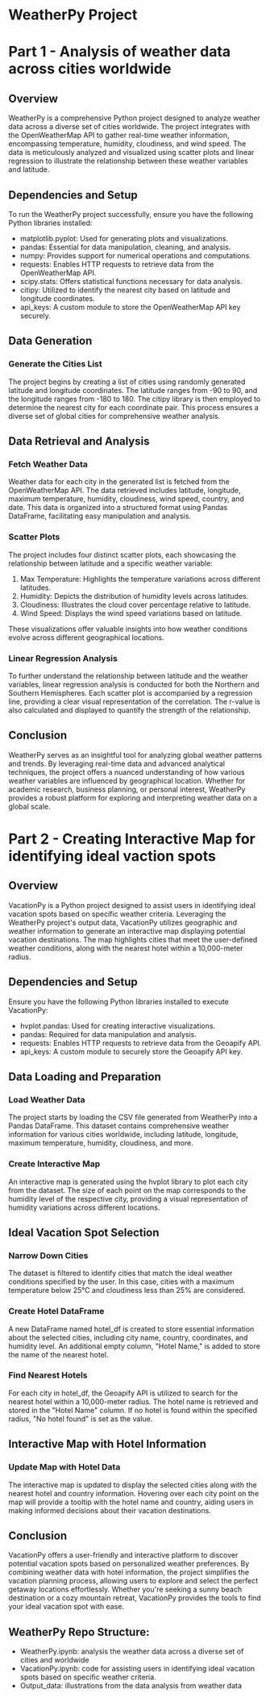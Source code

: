 # WeatherPy Project

# Part 1 - Analysis of weather data across cities worldwide 

## Overview
WeatherPy is a comprehensive Python project designed to analyze weather data across a diverse set of cities worldwide. The project integrates with the OpenWeatherMap API to gather real-time weather information, encompassing temperature, humidity, cloudiness, and wind speed. The data is meticulously analyzed and visualized using scatter plots and linear regression to illustrate the relationship between these weather variables and latitude.

## Dependencies and Setup

To run the WeatherPy project successfully, ensure you have the following Python libraries installed:
* matplotlib.pyplot: Used for generating plots and visualizations.
* pandas: Essential for data manipulation, cleaning, and analysis.
* numpy: Provides support for numerical operations and computations.
* requests: Enables HTTP requests to retrieve data from the OpenWeatherMap API.
* scipy.stats: Offers statistical functions necessary for data analysis.
* citipy: Utilized to identify the nearest city based on latitude and longitude coordinates.
* api_keys: A custom module to store the OpenWeatherMap API key securely.

## Data Generation

### Generate the Cities List
The project begins by creating a list of cities using randomly generated latitude and longitude coordinates. The latitude ranges from -90 to 90, and the longitude ranges from -180 to 180. The citipy library is then employed to determine the nearest city for each coordinate pair. This process ensures a diverse set of global cities for comprehensive weather analysis.

## Data Retrieval and Analysis

### Fetch Weather Data
Weather data for each city in the generated list is fetched from the OpenWeatherMap API. The data retrieved includes latitude, longitude, maximum temperature, humidity, cloudiness, wind speed, country, and date. This data is organized into a structured format using Pandas DataFrame, facilitating easy manipulation and analysis.

### Scatter Plots
The project includes four distinct scatter plots, each showcasing the relationship between latitude and a specific weather variable:
1. Max Temperature: Highlights the temperature variations across different latitudes.
2. Humidity: Depicts the distribution of humidity levels across latitudes.
3. Cloudiness: Illustrates the cloud cover percentage relative to latitude.
4. Wind Speed: Displays the wind speed variations based on latitude.

These visualizations offer valuable insights into how weather conditions evolve across different geographical locations.

### Linear Regression Analysis
To further understand the relationship between latitude and the weather variables, linear regression analysis is conducted for both the Northern and Southern Hemispheres. Each scatter plot is accompanied by a regression line, providing a clear visual representation of the correlation. The r-value is also calculated and displayed to quantify the strength of the relationship.

## Conclusion
WeatherPy serves as an insightful tool for analyzing global weather patterns and trends. By leveraging real-time data and advanced analytical techniques, the project offers a nuanced understanding of how various weather variables are influenced by geographical location. Whether for academic research, business planning, or personal interest, WeatherPy provides a robust platform for exploring and interpreting weather data on a global scale.

# Part 2 - Creating Interactive Map for identifying ideal vaction spots 

## Overview
VacationPy is a Python project designed to assist users in identifying ideal vacation spots based on specific weather criteria. Leveraging the WeatherPy project's output data, VacationPy utilizes geographic and weather information to generate an interactive map displaying potential vacation destinations. The map highlights cities that meet the user-defined weather conditions, along with the nearest hotel within a 10,000-meter radius.

## Dependencies and Setup

Ensure you have the following Python libraries installed to execute VacationPy:
* hvplot.pandas: Used for creating interactive visualizations.
* pandas: Required for data manipulation and analysis.
* requests: Enables HTTP requests to retrieve data from the Geoapify API.
* api_keys: A custom module to securely store the Geoapify API key.

## Data Loading and Preparation

### Load Weather Data
The project starts by loading the CSV file generated from WeatherPy into a Pandas DataFrame. This dataset contains comprehensive weather information for various cities worldwide, including latitude, longitude, maximum temperature, humidity, cloudiness, and more.

### Create Interactive Map
An interactive map is generated using the hvplot library to plot each city from the dataset. The size of each point on the map corresponds to the humidity level of the respective city, providing a visual representation of humidity variations across different locations.

## Ideal Vacation Spot Selection

### Narrow Down Cities
The dataset is filtered to identify cities that match the ideal weather conditions specified by the user. In this case, cities with a maximum temperature below 25°C and cloudiness less than 25% are considered.

### Create Hotel DataFrame
A new DataFrame named hotel_df is created to store essential information about the selected cities, including city name, country, coordinates, and humidity level. An additional empty column, "Hotel Name," is added to store the name of the nearest hotel.

### Find Nearest Hotels
For each city in hotel_df, the Geoapify API is utilized to search for the nearest hotel within a 10,000-meter radius. The hotel name is retrieved and stored in the "Hotel Name" column. If no hotel is found within the specified radius, "No hotel found" is set as the value.

## Interactive Map with Hotel Information

### Update Map with Hotel Data
The interactive map is updated to display the selected cities along with the nearest hotel and country information. Hovering over each city point on the map will provide a tooltip with the hotel name and country, aiding users in making informed decisions about their vacation destinations.

## Conclusion
VacationPy offers a user-friendly and interactive platform to discover potential vacation spots based on personalized weather preferences. By combining weather data with hotel information, the project simplifies the vacation planning process, allowing users to explore and select the perfect getaway locations effortlessly. Whether you're seeking a sunny beach destination or a cozy mountain retreat, VacationPy provides the tools to find your ideal vacation spot with ease.

## WeatherPy Repo Structure: 
* WeatherPy.ipynb: analysis the weather data across a diverse set of cities and worldwide
* VacationPy.ipynb: code for assisting users in identifying ideal vacation spots based on specific weather criteria.
* Output_data: illustrations from the data analysis from weather data 



